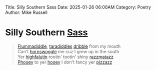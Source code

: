 Title: Silly Southern Sass
Date: 2025-01-26 06:00AM
Category: Poetry
Author: Mike Russell
# Silly Southern [Sass](https://www.merriam-webster.com/dictionary/Sass)

> [Flummadiddle](https://www.merriam-webster.com/dictionary/Flummadiddle), [taradiddles](https://www.merriam-webster.com/dictionary/taradiddles) [dribble](https://www.merriam-webster.com/dictionary/dribble) from my mouth<br>
Can't [hornswoggle](https://www.merriam-webster.com/dictionary/hornswoggle) me cuz I grew up in the south<br>
Yer [highfalutin](https://www.merriam-webster.com/dictionary/highfalutin) rootin' tootin' shiny [razzmatazz](https://www.merriam-webster.com/dictionary/razzmatazz)<br>
[Phooey](https://www.merriam-webster.com/dictionary/Phooey) to yer [hooey](https://www.merriam-webster.com/dictionary/hooey) I don't fancy yer [pizzazz](https://www.merriam-webster.com/dictionary/pizzazz)<br>
